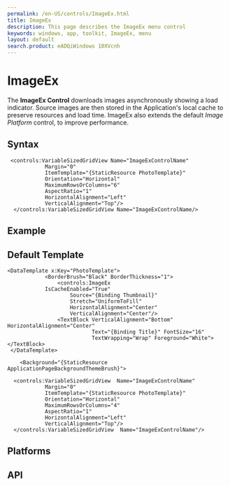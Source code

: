 ```yaml
---
permalink: /en-US/controls/ImageEx.html
title: ImageEx
description: This page describes the ImageEx menu control
keywords: windows, app, toolkit, ImageEx, menu
layout: default
search.product: eADQiWindows 10XVcnh
---
```


# ImageEx
The **ImageEx Control** downloads images asynchronously showing a load indicator. Source images are then stored in the Application's local cache to preserve resources and load time. ImageEx also extends the default *Image Platform* control, to improve performance. 

## Syntax
```xaml
 <controls:VariableSizedGridView Name="ImageExControlName"
            Margin="0"
            ItemTemplate="{StaticResource PhotoTemplate}"
            Orientation="Horizontal"
            MaximumRowsOrColumns="6"
            AspectRatio="1"
            HorizontalAlignment="Left"
            VerticalAlignment="Top"/>
  </controls:VariableSizedGridView Name="ImageExControlName/>
```

## Example

## Default Template
```xaml
<DataTemplate x:Key="PhotoTemplate">
            <BorderBrush="Black" BorderThickness="1">
                <controls:ImageEx
		    IsCacheEnabled="True"
                    Source="{Binding Thumbnail}"
                    Stretch="UniformToFill"
                    HorizontalAlignment="Center"
                    VerticalAlignment="Center"/>  
                <TextBlock VerticalAlignment="Bottom" HorizontalAlignment="Center"
                           Text="{Binding Title}" FontSize="16"
                           TextWrapping="Wrap" Foreground="White"></TextBlock>
 </DataTemplate>
  
    <Background="{StaticResource ApplicationPageBackgroundThemeBrush}">
    
  <controls:VariableSizedGridView  Name="ImageExControlName"
            Margin="0"
            ItemTemplate="{StaticResource PhotoTemplate}"
            Orientation="Horizontal"
            MaximumRowsOrColumns="4"
            AspectRatio="1"
            HorizontalAlignment="Left"
            VerticalAlignment="Top"/>
  </controls:VariableSizedGridView  Name="ImageExControlName"/>
```

## Platforms

## API


